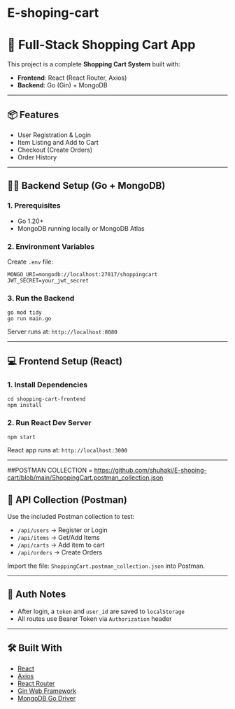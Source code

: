 # E-shoping-cart


# 🛒 Full-Stack Shopping Cart App

This project is a complete **Shopping Cart System** built with:

- **Frontend**: React (React Router, Axios)
- **Backend**: Go (Gin) + MongoDB

---

## 📦 Features

- User Registration & Login
- Item Listing and Add to Cart
- Checkout (Create Orders)
- Order History

---

## 🧑‍💻 Backend Setup (Go + MongoDB)

### 1. Prerequisites

- Go 1.20+
- MongoDB running locally or MongoDB Atlas

### 2. Environment Variables

Create `.env` file:

```
MONGO_URI=mongodb://localhost:27017/shoppingcart
JWT_SECRET=your_jwt_secret
```

### 3. Run the Backend

```
go mod tidy
go run main.go
```

Server runs at: `http://localhost:8080`

---

## 💻 Frontend Setup (React)

### 1. Install Dependencies

```
cd shopping-cart-frontend
npm install
```

### 2. Run React Dev Server

```
npm start
```

React app runs at: `http://localhost:3000`

---

##POSTMAN COLLECTION = https://github.com/shuhaki/E-shoping-cart/blob/main/ShoppingCart.postman_collection.json

## 🔁 API Collection (Postman)

Use the included Postman collection to test:

- `/api/users` → Register or Login
- `/api/items` → Get/Add Items
- `/api/carts` → Add item to cart
- `/api/orders` → Create Orders

Import the file: `ShoppingCart.postman_collection.json` into Postman.

---

## 🔐 Auth Notes

- After login, a `token` and `user_id` are saved to `localStorage`
- All routes use Bearer Token via `Authorization` header

---

## 🛠 Built With

- [React](https://reactjs.org)
- [Axios](https://axios-http.com)
- [React Router](https://reactrouter.com)
- [Gin Web Framework](https://gin-gonic.com)
- [MongoDB Go Driver](https://go.mongodb.org/mongo-driver)
